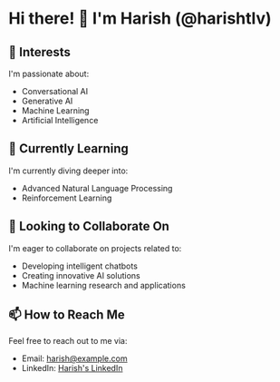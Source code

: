 # Hi there! 👋 I'm Harish (@harishtlv)

## 👀 Interests
I'm passionate about:
- Conversational AI
- Generative AI
- Machine Learning
- Artificial Intelligence

## 🌱 Currently Learning
I'm currently diving deeper into:
- Advanced Natural Language Processing
- Reinforcement Learning

## 💞️ Looking to Collaborate On
I'm eager to collaborate on projects related to:
- Developing intelligent chatbots
- Creating innovative AI solutions
- Machine learning research and applications

## 📫 How to Reach Me
Feel free to reach out to me via:
- Email: harish@example.com
- LinkedIn: [Harish's LinkedIn](https://www.linkedin.com/in/harishthampi/)
